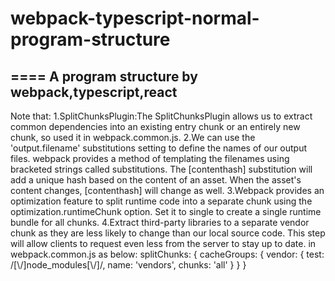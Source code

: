 # webpack-typescript-normal-program-structure
====
A program structure by webpack,typescript,react
-----

Note that:
1.SplitChunksPlugin:The SplitChunksPlugin allows us to extract common dependencies into an existing entry chunk or an entirely new chunk,
  so used it in webpack.common.js.
2.We can use the 'output.filename' substitutions setting to define the names of our output files. 
  webpack provides a method of templating the filenames using bracketed strings called substitutions. 
  The [contenthash] substitution will add a unique hash based on the content of an asset. 
  When the asset's content changes, [contenthash] will change as well.
3.Webpack provides an optimization feature to split runtime code into a separate chunk using the optimization.runtimeChunk option. 
  Set it to single to create a single runtime bundle for all chunks.
4.Extract third-party libraries to a separate vendor chunk as they are less likely to change than our local source code. 
  This step will allow clients to request even less from the server to stay up to date. in webpack.common.js as below:
      splitChunks: {
            cacheGroups: {
                vendor: {
                    test: /[\\/]node_modules[\\/]/,
                    name: 'vendors',
                    chunks: 'all'
                }
            }
        }

